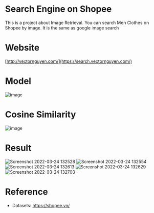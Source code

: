 # Search Engine on Shopee
This is a project about Image Retrieval. You can search Men Clothes on Shopee by image. It is the same as google image search

# Website
[http://vectornguyen.com/](https://search.vectornguyen.com/)

# Model
![image](https://user-images.githubusercontent.com/80930272/159145415-4fbdb6b4-0f13-4aab-bcff-5cdb4cad2460.png)

# Cosine Similarity
![image](https://user-images.githubusercontent.com/80930272/159145489-549915ca-476c-480d-9cfa-1e54c7725a17.png)

# Result 
![Screenshot 2022-03-24 132528](https://user-images.githubusercontent.com/80930272/159855740-f89c031a-80a2-4aed-a1bb-e403b837772a.png)
![Screenshot 2022-03-24 132554](https://user-images.githubusercontent.com/80930272/159855745-af4bbf92-f871-4b37-9a78-041eb9100ba3.png)
![Screenshot 2022-03-24 132613](https://user-images.githubusercontent.com/80930272/159855755-f257c721-5801-4af3-bf43-c7e2c3e761ea.png)
![Screenshot 2022-03-24 132629](https://user-images.githubusercontent.com/80930272/159855762-98a435bf-5679-40a1-b2bd-f18a602f5c73.png)
![Screenshot 2022-03-24 132703](https://user-images.githubusercontent.com/80930272/159855772-eec805d6-945c-4652-a37c-3fbd703419e9.png)

# Reference
- Datasets: https://shopee.vn/
